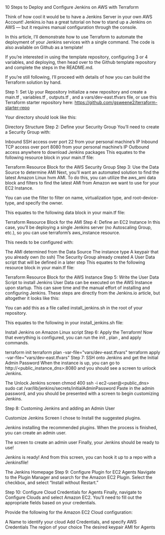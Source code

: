10 Steps to Deploy and Configure Jenkins on AWS with Terraform

Think of how cool it would be to have a Jenkins Server in your own AWS Account!
Jenkins.io has a great tutorial on how to stand up a Jenkins on AWS — but it requires manual configuration through the console.

In this article, I’ll demonstrate how to use Terraform to automate the deployment of your Jenkins services with a single command. The code is also available on Github as a template!

If you’re interested in using the template repository, configuring 3 or 4 variables, and deploying, then head over to the Github template repository and complete the steps in the README.md.

If you’re still following, I’ll proceed with details of how you can build the Terraform solution by hand.

Step 1: Set Up your Repository
Initialize a new repository and create a main.tf , variables.tf , outputs.tf , and a vars/dev-east.tfvars file, or use this Terraform starter repository here: https://github.com/gsweene2/terraform-starter-repo

Your directory should look like this:


Directory Structure
Step 2: Define your Security Group
You’ll need to create a Security Group with:

Inbound SSH access over port 22 from your personal machine’s IP
Inbound TCP access over port 8080 from your personal machine’s IP
Outbound access anywhere to download Jenkins packages
This equates to the following resource block in your main.tf file:


Terraform Resource Block for the AWS Security Group
Step 3: Use the Data Source to determine AMI
Next, you’ll want an automated solution to find the latest Amazon Linux hvm AMI. To do this, you can utilize the aws_ami data block and filters to find the latest AMI from Amazon we want to use for your EC2 Instance.

You can use the filter to filter on name, virtualization type, and root-device-type, and specify the owner.

This equates to the following data block in your main.tf file:


Terraform Resource Block for the AMI
Step 4: Define an EC2 Instance
In this case, you’ll be deploying a single Jenkins server (no Autoscaling Group, etc.), so you can use terraform’s aws_instance resource.

This needs to be configured with:

The AMI determined from the Data Source
The instance type
A keypair that you already own (to ssh)
The Security Group already created
A User Data script that will be defined in a later step
This equates to the following resource block in your main.tf file:


Terraform Resource Block for the AWS Instance
Step 5: Write the User Data Script to install Jenkins
User Data can be executed on the AWS Instance upon startup. This can save time and the manual effort of installing and configuring Jenkins. These steps are directly from the Jenkins.io article, but altogether it looks like this:

You can add this as a file called install_jenkins.sh in the root of your repository.

This equates to the following in your install_jenkins.sh file:


Install Jenkins on Amazon Linux script
Step 6: Apply the Terraform!
Now that everything is configured, you can run the init , plan , and apply commands.

terraform init
terraform plan -var-file="vars/dev-east.tfvars"
terraform apply -var-file="vars/dev-east.tfvars"
Step 7: SSH onto Jenkins and get the Initial Admin Password
When the instance is up, you can go to http://<public_instance_dns>:8080 and you should see a screen to unlock Jenkins.


The Unlock Jenkins screen
chmod 400 <keypair>
ssh -i <keypair> ec2-user@<public_dns>
sudo cat /var/lib/jenkins/secrets/initialAdminPassword
Paste in the admin password, and you should be presented with a screen to begin customizing Jenkins.

Step 8: Customing Jenkins and adding an Admin User

Customize Jenkins Screen
I chose to Install the suggested plugins.


Jenkins installing the recommended plugins.
When the process is finished, you can create an admin user.


The screen to create an admin user
Finally, your Jenkins should be ready to use!


Jenkins is ready!
And from this screen, you can hook it up to a repo with a Jenkinsfile!


The Jenkins Homepage
Step 9: Configure Plugin for EC2 Agents
Navigate to the Plugin Manager and search for the Amazon EC2 Plugin. Select the checkbox, and select “Install without Restart.”


Step 10: Configure Cloud Credentials for Agents
Finally, navigate to Configure Clouds and select Amazon EC2. You’ll need to fill out the appropriate fields based on your credentials.

Provide the following for the Amazon EC2 Cloud configuration:

A Name to identify your cloud
Add Credentials, and specify AWS Credentials
The region of your choice
The desired keypair
AMI for Agents
